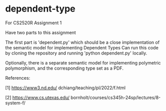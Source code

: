 # dependent-type
For CS2520R Assignment 1

Have two parts to this assignment

The first part is 'dependent.py' which should be a close implementation of the semantic model for implementing Dependent Types
Can run this code by cloning the repository and running 'python dependent.py' locally.

Optionally, there is a separate semantic model for implementing polymetric polymorphism, and the corresponding type set as a PDF.

References:

[1] https://www3.nd.edu/ dchiang/teaching/pl/2022/f.html

[2] https://www.cs.utexas.edu/ bornholt/courses/cs345h-24sp/lectures/8-system-f/
